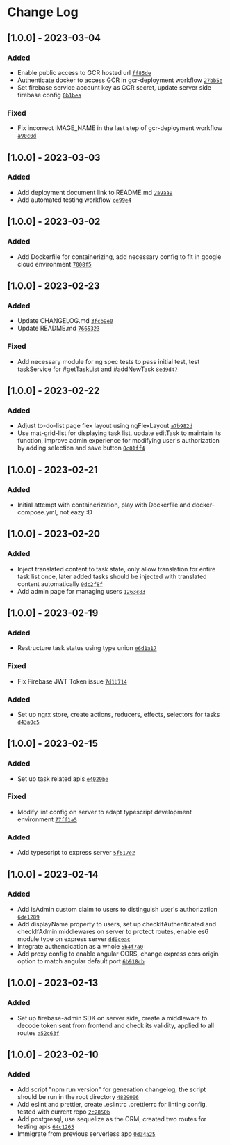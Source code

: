 # Change Log

## [1.0.0] - 2023-03-04

### Added
- Enable public access to GCR hosted url [`ff85de`](https://github.com/horus2121/To-Dos/commit/ff85de6c561338df311a87062435a3d120ff5730)
- Authenticate docker to access GCR in gcr-deployment workflow [`27bb5e`](https://github.com/horus2121/To-Dos/commit/27bb5e778ca453d0789779678a67d4d7215fff1b)
- Set firebase service account key as GCR secret, update server side firebase config [`0b1bea`](https://github.com/horus2121/To-Dos/commit/0b1bea0af8e1907773c7ff423e4a91ffee915e18)

### Fixed
- Fix incorrect IMAGE_NAME in the last step of gcr-deployment workflow [`a90c0d`](https://github.com/horus2121/To-Dos/commit/a90c0d5e093df6a3257b3f6118be5ca3323f56fd)

## [1.0.0] - 2023-03-03

### Added
- Add deployment document link to README.md [`2a9aa9`](https://github.com/horus2121/To-Dos/commit/2a9aa9494fac46af0a94b25e04a902582b06adf2)
- Add automated testing workflow [`ce99e4`](https://github.com/horus2121/To-Dos/commit/ce99e42c358064514f935744fc97fcb6487f4174)

## [1.0.0] - 2023-03-02

### Added
- Add Dockerfile for containerizing, add necessary config to fit in google cloud environment [`7008f5`](https://github.com/horus2121/To-Dos/commit/7008f57710dbd2362d5ffb59b6eb9915fefb909b)

## [1.0.0] - 2023-02-23

### Added
- Update CHANGELOG.md [`3fcb9e0`](https://github.com/horus2121/To-Dos/commit/3fcb9e05b77b3fbc2896e7462ae549624818a2cb)
- Update README.md [`7665323`](https://github.com/horus2121/To-Dos/commit/7665323e66a04a7738f868af096014ed073d4b31)

### Fixed
- Add necessary module for ng spec tests to pass initial test, test taskService for #getTaskList and #addNewTask [`8ed9d47`](https://github.com/horus2121/To-Dos/commit/8ed9d4760204202689d7280df2697d6d0ea163c5)

## [1.0.0] - 2023-02-22

### Added
- Adjust to-do-list page flex layout using ngFlexLayout [`a7b982d`](https://github.com/horus2121/To-Dos/commit/a7b982dc248e9872682e6cd35ec6d563f8c41427)
- Use mat-grid-list for displaying task list, update editTask to maintain its function, improve admin experience for modifying user's authorization by adding selection and save button [`0c01ff4`](https://github.com/horus2121/To-Dos/commit/0c01ff48191fb7780df4847d4522811452fb56ee)

## [1.0.0] - 2023-02-21

### Added
- Initial attempt with containerization, play with Dockerfile and docker-compose.yml, not eazy :D

## [1.0.0] - 2023-02-20

### Added
- Inject translated content to task state, only allow translation for entire task list once, later added tasks should be injected with translated content automatically [`0dc2f8f`](https://github.com/horus2121/To-Dos/commit/0dc2f8faa124ec594fd268d7d49fb843071ff704)
- Add admin page for managing users [`1263c83`](https://github.com/horus2121/To-Dos/commit/1263c8352e8338f3d19241db5ee5cd7aa1054878)

## [1.0.0] - 2023-02-19

### Added
- Restructure task status using type union [`e6d1a17`](https://github.com/horus2121/To-Dos/commit/e6d1a1786434a83625dc74022e88e53e07cc99aa)

### Fixed
- Fix Firebase JWT Token issue [`7d1b714`](https://github.com/horus2121/To-Dos/commit/7d1b714f0e784ba38964dc84cbd37a2882fae7de)

### Added
- Set up ngrx store, create actions, reducers, effects, selectors for tasks [`d43a0c5`](https://github.com/horus2121/To-Dos/commit/d43a0c59f9bbe009ad07ee74bde1f91d94fb6fac)

## [1.0.0] - 2023-02-15

### Added
- Set up task related apis [`e4029be`](https://github.com/horus2121/To-Dos/commit/e4029bea359f01294dc6d4fa1bd92a9d2067cf73)

### Fixed
- Modify lint config on server to adapt typescript development environment [`77ff1a5`](https://github.com/horus2121/To-Dos/commit/77ff1a5c6cfbf748f582214a5c7375a5004bede7)

### Added
- Add typescript to express server [`5f617e2`](https://github.com/horus2121/To-Dos/commit/5f617e23a9209021f6177f2747421ac1f1dbdfb8)

## [1.0.0] - 2023-02-14

### Added
- Add isAdmin custom claim to users to distinguish user's authorization [`6de1289`](https://github.com/horus2121/To-Dos/commmit/6de128939d372b8904ffcca08bafd701833e5093)
- Add displayName property to users, set up checkIfAuthenticated and checkIfAdmin middlewares on server to protect routes, enable es6 module type on express server [`dd0ceac`](https://github.com/horus2121/To-Dos/commit/dd0ceac17551e54a9b674a861ae71d8f875540d8)
- Integrate authencication as a whole [`5b4f7a0`](https://github.com/horus2121/To-Dos/commit/5b4f7a075bb99a1d628d2ffcc4c5119eabbbff39)
- Add proxy config to enable angular CORS, change express cors origin option to match angular default port [`6b918cb`](https://github.com/horus2121/To-Dos/commit/6b918cb1edb79f69dfc2a9a896f959f77a34eb9a)

## [1.0.0] - 2023-02-13

### Added
- Set up firebase-admin SDK on server side, create a middleware to decode token sent from frontend and check its validity, applied to all routes [`a52c63f`](https://github.com/horus2121/To-Dos/commit/a52c63fa700bcee56effcee64c38d02c7de5d623)

## [1.0.0] - 2023-02-10

### Added
  
- Add script "npm run version" for generation changelog, the script should be run in the root directory [`4829006`](https://github.com/horus2121/To-Dos/commit/4829006a132bc6e0b4e97d6f85f08b3419c943b4)
- Add eslint and prettier, create .eslintrc .prettierrc for linting config, tested with current repo [`2c2850b`](https://github.com/horus2121/To-Dos/commit/2c2850b9c175d1a08a546fce58845f7fea30df83)
- Add postgresql, use sequelize as the ORM, created two routes for testing apis [`64c1265`](https://github.com/horus2121/To-Dos/commit/64c1265f40bad6b188ff965acb6c718e9262b63d)
- Immigrate from previous serverless app [`0d34a25`](https://github.com/horus2121/To-Dos/commit/0d34a257d20b6efe8a41ee002b5aa9b4c5f5476e)